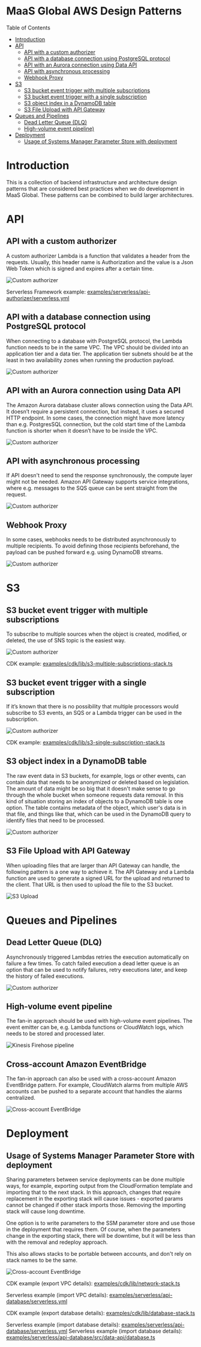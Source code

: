 # MaaS Global AWS Design Patterns

Table of Contents

- [Introduction](#introduction)
- [API](#api)
  * [API with a custom authorizer](#api-with-a-custom-authorizer)
  * [API with a database connection using PostgreSQL protocol](#api-with-a-database-connection-using-postgresql-protocol)
  * [API with an Aurora connection using Data API](#api-with-an-aurora-connection-using-data-api)
  * [API with asynchronous processing](#api-with-asynchronous-processing)
  * [Webhook Proxy](#webhook-proxy)
- [S3](#s3)
  * [S3 bucket event trigger with multiple subscriptions](#s3-bucket-event-trigger-with-multiple-subscriptions)
  * [S3 bucket event trigger with a single subscription](#s3-bucket-event-trigger-with-a-single-subscription)
  * [S3 object index in a DynamoDB table](#s3-object-index-in-a-dynamodb-table)
  * [S3 File Upload with API Gateway](#s3-file-upload-with-api-gateway)
- [Queues and Pipelines](#queues-and-pipelines)
  * [Dead Letter Queue (DLQ)](#dead-letter-queue-dlq)
  * [High-volume event pipeline)](#high-volume-event-pipeline)
- [Deployment](#deployment)
  * [Usage of Systems Manager Parameter Store with deployment](#usage-of-systems-manager-parameter-store-with-deployment)



# Introduction

This is a collection of backend infrastructure and architecture design patterns that are considered best practices when we do development in MaaS Global. These patterns can be combined to build larger architectures.

# API

## API with a custom authorizer

A custom authorizer Lambda is a function that validates a header from the requests. Usually, this header name is Authorization and the value is a Json Web Token which is signed and expires after a certain time.

![Custom authorizer](https://github.com/laardee/maas-aws-patterns/blob/main/diagrams/api-custom-authorizer.drawio.svg)

Serverless Framework example: [examples/serverless/api-authorizer/serverless.yml](examples/serverless/api-authorizer/serverless.yml)

## API with a database connection using PostgreSQL protocol

When connecting to a database with PostgreSQL protocol, the Lambda function needs to be in the same VPC. The VPC should be divided into an application tier and a data tier. The application tier subnets should be at the least in two availability zones when running the production payload.

![Custom authorizer](https://github.com/laardee/maas-aws-patterns/blob/main/diagrams/api-with-database-vpc.drawio.svg)

## API with an Aurora connection using Data API

The Amazon Aurora database cluster allows connection using the Data API. It doesn’t require a persistent connection, but instead, it uses a secured HTTP endpoint. In some cases, the connection might have more latency than e.g. PostgresSQL connection, but the cold start time of the Lambda function is shorter when it doesn’t have to be inside the VPC.

![Custom authorizer](https://github.com/laardee/maas-aws-patterns/blob/main/diagrams/api-with-database-data-api.drawio.svg)

## API with asynchronous processing

If API doesn't need to send the response synchronously, the compute layer might not be needed. Amazon API Gateway supports service integrations, where e.g. messages to the SQS queue can be sent straight from the request.

![Custom authorizer](https://github.com/laardee/maas-aws-patterns/blob/main/diagrams/api-service-integration.drawio.svg)

## Webhook Proxy

In some cases, webhooks needs to be distributed asynchronously to multiple recipients. To avoid defining those recipients beforehand, the payload can be pushed forward e.g. using DynamoDB streams.

![Custom authorizer](https://github.com/laardee/maas-aws-patterns/blob/main/diagrams/api-webhook-proxy.drawio.svg)

# S3

## S3 bucket event trigger with multiple subscriptions

To subscribe to multiple sources when the object is created, modified, or deleted, the use of SNS topic is the easiest way.

![Custom authorizer](https://github.com/laardee/maas-aws-patterns/blob/main/diagrams/s3-multiple-subscriptions.drawio.svg)

CDK example: [examples/cdk/lib/s3-multiple-subscriptions-stack.ts](examples/cdk/lib/s3-multiple-subscriptions-stack.ts)

## S3 bucket event trigger with a single subscription

If it’s known that there is no possibility that multiple processors would subscribe to S3 events, an SQS or a Lambda trigger can be used in the subscription.

![Custom authorizer](https://github.com/laardee/maas-aws-patterns/blob/main/diagrams/s3-single-subscription.drawio.svg)

CDK example: [examples/cdk/lib/s3-single-subscription-stack.ts](examples/cdk/lib/s3-single-subscription-stack.ts)

## S3 object index in a DynamoDB table

The raw event data in S3 buckets, for example, logs or other events, can contain data that needs to be anonymized or deleted based on legislation. The amount of data might be so big that it doesn't make sense to go through the whole bucket when someone requests data removal. In this kind of situation storing an index of objects to a DynamoDB table is one option. The table contains metadata of the object, which user's data is in that file, and things like that, which can be used in the DynamoDB query to identify files that need to be processed.

![Custom authorizer](https://github.com/laardee/maas-aws-patterns/blob/main/diagrams/s3-index-dynamo.drawio.svg)

## S3 File Upload with API Gateway

When uploading files that are larger than API Gateway can handle, the following pattern is a one way to achieve it. The API Gateway and a Lambda function are used to generate a signed URL for the upload and returned to the client. That URL is then used to upload the file to the S3 bucket.

![S3 Upload](https://github.com/laardee/maas-aws-patterns/blob/main/diagrams/s3-upload.drawio.svg)

# Queues and Pipelines

## Dead Letter Queue (DLQ)

Asynchronously triggered Lambdas retries the execution automatically on failure a few times. To catch failed execution a dead letter queue is an option that can be used to notify failures, retry executions later, and keep the history of failed executions.

![Custom authorizer](https://github.com/laardee/maas-aws-patterns/blob/main/diagrams/queue-lambda-dlq.drawio.svg)

## High-volume event pipeline

The fan-in approach should be used with high-volume event pipelines. The event emitter can be, e.g. Lambda functions or CloudWatch logs, which needs to be stored and processed later.

![Kinesis Firehose pipeline](https://github.com/laardee/maas-aws-patterns/blob/main/diagrams/event-pipeline.drawio.svg)

## Cross-account Amazon EventBridge

The fan-in approach can also be used with a cross-account Amazon EventBridge pattern. For example, CloudWatch alarms from multiple AWS accounts can be pushed to a separate account that handles the alarms centralized.

![Cross-account EventBridge](https://github.com/laardee/maas-aws-patterns/blob/main/diagrams/cross-account-event-bridge.drawio.svg)

# Deployment

## Usage of Systems Manager Parameter Store with deployment

Sharing parameters between service deployments can be done multiple ways, for example, exporting output from the CloudFormation template and importing that to the next stack. In this approach, changes that require replacement in the exporting stack will cause issues - exported params cannot be changed if other stack imports those. Removing the importing stack will cause long downtime.

One option is to write parameters to the SSM parameter store and use those in the deployment that requires them. Of course, when the parameters change in the exporting stack, there will be downtime, but it will be less than with the removal and redeploy approach.

This also allows stacks to be portable between accounts, and don't rely on stack names to be the same.

![Cross-account EventBridge](https://github.com/laardee/maas-aws-patterns/blob/main/diagrams/ssm-infra-parameters.drawio.svg)

CDK example (export VPC details): [examples/cdk/lib/network-stack.ts](examples/cdk/lib/network-stack.ts#L33-L44)

Serverless example (import VPC details): [examples/serverless/api-database/serverless.yml](examples/serverless/api-database/serverless.yml#L64-L65)

CDK example (export database details): [examples/cdk/lib/database-stack.ts](examples/cdk/lib/database-stack.ts#L66-L84)

Serverless example (import database details): [examples/serverless/api-database/serverless.yml](examples/serverless/api-database/serverless.yml#L12-L35)
Serverless example (import database details): [examples/serverless/api-database/src/data-api/database.ts](examples/serverless/api-database/src/data-api/database.ts#L31-L36)
